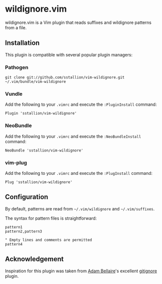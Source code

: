 # wildignore.vim

wildignore.vim is a Vim plugin that reads suffixes and wildignore patterns from
a file.

## Installation

This plugin is compatible with several popular plugin managers:

### Pathogen

    git clone git://github.com/sstallion/vim-wildignore.git ~/.vim/bundle/vim-wildignore

### Vundle

Add the following to your `.vimrc` and execute the `:PluginInstall` command:

    Plugin 'sstallion/vim-wildignore'

### NeoBundle

Add the following to your `.vimrc` and execute the `:NeoBundleInstall` command:

    NeoBundle 'sstallion/vim-wildignore'

### vim-plug

Add the following to your `.vimrc` and execute the `:PlugInstall` command:

    Plug 'sstallion/vim-wildignore'

## Configuration

By default, patterns are read from `~/.vim/wildignore` and `~/.vim/suffixes`.

The syntax for pattern files is straightforward:

    pattern1
    pattern2,pattern3

    " Empty lines and comments are permitted
    pattern4

## Acknowledgement

Inspiration for this plugin was taken from
[Adam Bellaire](http://www.vim.org/account/profile.php?user_id=16577)'s
excellent [gitignore](http://www.vim.org/scripts/script.php?script_id=2557)
plugin.
